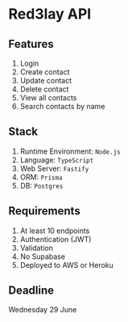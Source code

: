 # Red3lay API

## Features
1. Login
2. Create contact
3. Update contact
4. Delete contact
5. View all contacts
6. Search contacts by name

## Stack
1. Runtime Environment: `Node.js`
2. Language: `TypeScript`
3. Web Server: `Fastify`
4. ORM: `Prisma`
5. DB: `Postgres`

## Requirements
1. At least 10 endpoints
2. Authentication (JWT)
3. Validation
4. No Supabase
5. Deployed to AWS or Heroku

## Deadline
Wednesday 29 June
